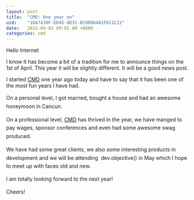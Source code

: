 ```yaml
---
layout: post
title:  "CMD: One year on"
uid:	"16A7438F-ED45-4D31-BC0D964A1FD11C22"
date:   2015-04-01 09:01 AM +0000
categories: cmd
---
```

<p>Hello Internet</p>

<p>I know it has become a bit of a tradition for me to announce things on the 1st of April. This year it will be slightly different. It will be a good news post.&nbsp;</p>

<p>I started <a href="http://charliemikedelta.com">CMD</a> one year ago today and have to say that it has been one of the most fun years I have had.&nbsp;</p>

<p><span style="line-height: 1.6em;">On a personal level, I got married, bought a house and had an awesome honeymoon in Cancun.&nbsp;</span></p>

<p><span style="line-height: 1.6em;">On a professional level, <a href="http://charliemikedelta.com">CMD</a> has thrived in the year, we have manged to pay wages, sponsor conferences and even had some awesome swag produced.&nbsp;</span></p>

<p><span style="line-height: 1.6em;">We have had some great clients, we also some interesting products in development and&nbsp;we will be attending &nbsp;dev.objective() in May which I hope to meet up with faces old and new.&nbsp;</span></p>

<p><span style="line-height: 20.7999992370605px;">I am totally looking forward to the next year!&nbsp;</span></p>

<p><span style="line-height: 20.7999992370605px;">Cheers!</span></p>

<p>&nbsp;</p>

<p>&nbsp;</p>